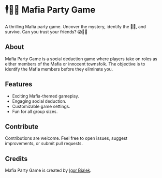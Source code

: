 # 🕴️🔫👥 Mafia Party Game

A thrilling Mafia party game. Uncover the mystery, identify the 🕵️‍♂️, and survive. Can you trust your friends? 😱🚬💼

## About

Mafia Party Game is a social deduction game where players take on roles as either members of the Mafia or innocent townsfolk. The objective is to identify the Mafia members before they eliminate you.

## Features

- Exciting Mafia-themed gameplay.
- Engaging social deduction.
- Customizable game settings.
- Fun for all group sizes.

## Contribute

Contributions are welcome. Feel free to open issues, suggest improvements, or submit pull requests.

## Credits

Mafia Party Game is created by [Igor Bialek](https://github.com/igorbialek).
